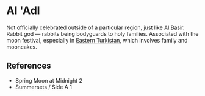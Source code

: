 # Al 'Adl
Not officially celebrated outside of a particular region, just like [Al Basir](Religion/Al%20Basir.md). Rabbit god — rabbits being bodyguards to holy families. Associated with the moon festival, especially in [Eastern Turkistan](Location/Regions/Eastern%20Turkistan.md), which involves family and mooncakes.

## References
- Spring Moon at Midnight 2
- Summersets / Side A 1
